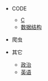 * CODE
    * [C](/Codes/C/)
    * [数据结构](/Codes/数据结构/数据结构与算法绪论.md)
    
    
* 爬虫
    <!-- * [JS逆向](/爬虫/JS逆向/)
    * [安卓逆向](/爬虫/安卓逆向/)
    * [框架|代理](/爬虫/框架|代理/)
    * [自动化|群控](/爬虫/自动化|群控/) -->

* 其它
    * [政治](/政治/四个全面战略布局.md)
    * [英语](/英语/2022-12-28.md)
    <!-- * [工具]()
    * [番剧]() -->